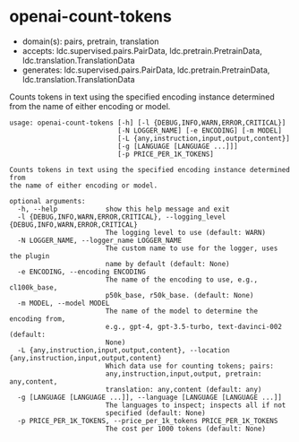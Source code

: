 # openai-count-tokens

* domain(s): pairs, pretrain, translation
* accepts: ldc.supervised.pairs.PairData, ldc.pretrain.PretrainData, ldc.translation.TranslationData
* generates: ldc.supervised.pairs.PairData, ldc.pretrain.PretrainData, ldc.translation.TranslationData

Counts tokens in text using the specified encoding instance determined from the name of either encoding or model.

```
usage: openai-count-tokens [-h] [-l {DEBUG,INFO,WARN,ERROR,CRITICAL}]
                           [-N LOGGER_NAME] [-e ENCODING] [-m MODEL]
                           [-L {any,instruction,input,output,content}]
                           [-g [LANGUAGE [LANGUAGE ...]]]
                           [-p PRICE_PER_1K_TOKENS]

Counts tokens in text using the specified encoding instance determined from
the name of either encoding or model.

optional arguments:
  -h, --help            show this help message and exit
  -l {DEBUG,INFO,WARN,ERROR,CRITICAL}, --logging_level {DEBUG,INFO,WARN,ERROR,CRITICAL}
                        The logging level to use (default: WARN)
  -N LOGGER_NAME, --logger_name LOGGER_NAME
                        The custom name to use for the logger, uses the plugin
                        name by default (default: None)
  -e ENCODING, --encoding ENCODING
                        The name of the encoding to use, e.g., cl100k_base,
                        p50k_base, r50k_base. (default: None)
  -m MODEL, --model MODEL
                        The name of the model to determine the encoding from,
                        e.g., gpt-4, gpt-3.5-turbo, text-davinci-002 (default:
                        None)
  -L {any,instruction,input,output,content}, --location {any,instruction,input,output,content}
                        Which data use for counting tokens; pairs:
                        any,instruction,input,output, pretrain: any,content,
                        translation: any,content (default: any)
  -g [LANGUAGE [LANGUAGE ...]], --language [LANGUAGE [LANGUAGE ...]]
                        The languages to inspect; inspects all if not
                        specified (default: None)
  -p PRICE_PER_1K_TOKENS, --price_per_1k_tokens PRICE_PER_1K_TOKENS
                        The cost per 1000 tokens (default: None)
```
